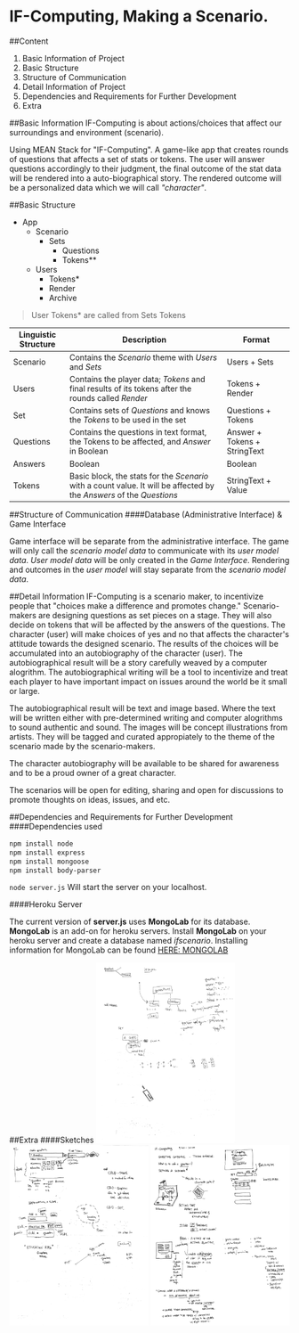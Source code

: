 # IF-Computing, Making a Scenario.

##Content
1. Basic Information of Project
2. Basic Structure
3. Structure of Communication
4. Detail Information of Project
5. Dependencies and Requirements for Further Development
6. Extra

##Basic Information
IF-Computing is about actions/choices that affect our surroundings and environment (scenario).

Using MEAN Stack for "IF-Computing". A game-like app that creates rounds of questions that affects a set of stats or tokens. The user will answer questions accordingly to their judgment, the final outcome of the stat data will be rendered into a auto-biographical story. The rendered outcome will be a personalized data which we will call *"character"*.

##Basic Structure
- App
  - Scenario
    - Sets
      - Questions
      - Tokens**
  - Users
    - Tokens*
    - Render
    - Archive

>User Tokens* are called from Sets Tokens 

| Linguistic Structure 	| Description                                                                                                           	| Format                       	|
|----------------------	|-----------------------------------------------------------------------------------------------------------------------	|------------------------------	|
| Scenario             	| Contains the *Scenario* theme with *Users* and *Sets*                                                               	| Users + Sets               	|
| Users                	| Contains the player data; *Tokens* and final results of its tokens after the rounds called *Render*                   	| Tokens + Render              	|
| Set               	| Contains sets of *Questions* and knows the *Tokens* to be used in the set                                             	| Questions + Tokens           	|
| Questions            	| Contains the questions in text format, the Tokens to be affected, and *Answer* in Boolean                             	| Answer + Tokens + StringText 	|
| Answers              	| Boolean                                                                                                               	| Boolean                      	|
| Tokens               	| Basic block, the stats for the *Scenario* with a count value. It will be affected by the *Answers* of the *Questions* 	| StringText + Value          	|

##Structure of Communication
####Database (Administrative Interface) & Game Interface

Game interface will be separate from the administrative interface. The game will only call the *scenario model data* to communicate with its *user model data*. *User model data* will be only created in the *Game Interface*. Rendering and outcomes in the *user model* will stay separate from the *scenario model data*.

##Detail Information
IF-Computing is a scenario maker, to incentivize people that "choices make a difference and promotes change." Scenario-makers are designing questions as set pieces on a stage. They will also decide on tokens that will be affected by the answers of the questions. The character (user) will make choices of yes and no that affects the character's attitude towards the designed scenario. The results of the choices will be accumulated into an autobiography of the character (user). The autobiographical result will be a story carefully weaved by a computer alogrithm. The autobiographical writing will be a tool to incentivize and treat each player to have important impact on issues around the world be it small or large.

The autobiographical result will be text and image based. Where the text will be written either with pre-determined writing and computer alogrithms to sound authentic and sound. The images will be concept illustrations from artists. They will be tagged and curated appropiately to the theme of the scenario made by the scenario-makers.

The character autobiography will be available to be shared for awareness and to be a proud owner of a great character.

The scenarios will be open for editing, sharing and open for discussions to promote thoughts on ideas, issues, and etc.

##Dependencies and Requirements for Further Development
####Dependencies used
```
npm install node
npm install express
npm install mongoose
npm install body-parser
```

`node server.js`
Will start the server on your localhost.

####Heroku Server

The current version of **server.js** uses **MongoLab** for its database. **MongoLab** is an add-on for heroku servers. Install **MongoLab** on your heroku server and create a database named *ifscenario*. Installing information for MongoLab can be found [HERE: MONGOLAB](https://elements.heroku.com/addons/mongolab)

##Extra
####Sketches
<img src="https://github.com/crzikrn/if-computing/blob/gh-pages/images/sketch01.JPG" width="250px"/>
<img src="https://github.com/crzikrn/if-computing/blob/gh-pages/images/sketch02.JPG" width="250px"/>
<img src="https://github.com/crzikrn/if-computing/blob/gh-pages/images/sketch03.JPG" width="250px"/>

